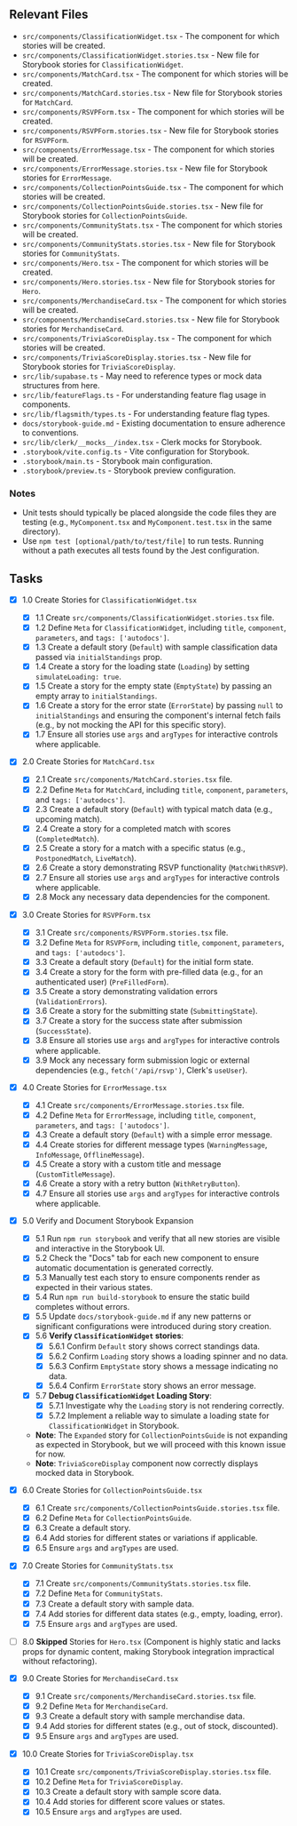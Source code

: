 ## Relevant Files

-   `src/components/ClassificationWidget.tsx` - The component for which stories will be created.
-   `src/components/ClassificationWidget.stories.tsx` - New file for Storybook stories for `ClassificationWidget`.
-   `src/components/MatchCard.tsx` - The component for which stories will be created.
-   `src/components/MatchCard.stories.tsx` - New file for Storybook stories for `MatchCard`.
-   `src/components/RSVPForm.tsx` - The component for which stories will be created.
-   `src/components/RSVPForm.stories.tsx` - New file for Storybook stories for `RSVPForm`.
-   `src/components/ErrorMessage.tsx` - The component for which stories will be created.
-   `src/components/ErrorMessage.stories.tsx` - New file for Storybook stories for `ErrorMessage`.
-   `src/components/CollectionPointsGuide.tsx` - The component for which stories will be created.
-   `src/components/CollectionPointsGuide.stories.tsx` - New file for Storybook stories for `CollectionPointsGuide`.
-   `src/components/CommunityStats.tsx` - The component for which stories will be created.
-   `src/components/CommunityStats.stories.tsx` - New file for Storybook stories for `CommunityStats`.
-   `src/components/Hero.tsx` - The component for which stories will be created.
-   `src/components/Hero.stories.tsx` - New file for Storybook stories for `Hero`.
-   `src/components/MerchandiseCard.tsx` - The component for which stories will be created.
-   `src/components/MerchandiseCard.stories.tsx` - New file for Storybook stories for `MerchandiseCard`.
-   `src/components/TriviaScoreDisplay.tsx` - The component for which stories will be created.
-   `src/components/TriviaScoreDisplay.stories.tsx` - New file for Storybook stories for `TriviaScoreDisplay`.
-   `src/lib/supabase.ts` - May need to reference types or mock data structures from here.
-   `src/lib/featureFlags.ts` - For understanding feature flag usage in components.
-   `src/lib/flagsmith/types.ts` - For understanding feature flag types.
-   `docs/storybook-guide.md` - Existing documentation to ensure adherence to conventions.
-   `src/lib/clerk/__mocks__/index.tsx` - Clerk mocks for Storybook.
-   `.storybook/vite.config.ts` - Vite configuration for Storybook.
-   `.storybook/main.ts` - Storybook main configuration.
-   `.storybook/preview.ts` - Storybook preview configuration.

### Notes

-   Unit tests should typically be placed alongside the code files they are testing (e.g., `MyComponent.tsx` and `MyComponent.test.tsx` in the same directory).
-   Use `npm test [optional/path/to/test/file]` to run tests. Running without a path executes all tests found by the Jest configuration.

## Tasks

-   [x] 1.0 Create Stories for `ClassificationWidget.tsx`
    -   [x] 1.1 Create `src/components/ClassificationWidget.stories.tsx` file.
    -   [x] 1.2 Define `Meta` for `ClassificationWidget`, including `title`, `component`, `parameters`, and `tags: ['autodocs']`.
    -   [x] 1.3 Create a default story (`Default`) with sample classification data passed via `initialStandings` prop.
    -   [x] 1.4 Create a story for the loading state (`Loading`) by setting `simulateLoading: true`.
    -   [x] 1.5 Create a story for the empty state (`EmptyState`) by passing an empty array to `initialStandings`.
    -   [x] 1.6 Create a story for the error state (`ErrorState`) by passing `null` to `initialStandings` and ensuring the component's internal fetch fails (e.g., by not mocking the API for this specific story).
    -   [x] 1.7 Ensure all stories use `args` and `argTypes` for interactive controls where applicable.

-   [x] 2.0 Create Stories for `MatchCard.tsx`
    -   [x] 2.1 Create `src/components/MatchCard.stories.tsx` file.
    -   [x] 2.2 Define `Meta` for `MatchCard`, including `title`, `component`, `parameters`, and `tags: ['autodocs']`.
    -   [x] 2.3 Create a default story (`Default`) with typical match data (e.g., upcoming match).
    -   [x] 2.4 Create a story for a completed match with scores (`CompletedMatch`).
    -   [x] 2.5 Create a story for a match with a specific status (e.g., `PostponedMatch`, `LiveMatch`).
    -   [x] 2.6 Create a story demonstrating RSVP functionality (`MatchWithRSVP`).
    -   [x] 2.7 Ensure all stories use `args` and `argTypes` for interactive controls where applicable.
    -   [x] 2.8 Mock any necessary data dependencies for the component.

-   [x] 3.0 Create Stories for `RSVPForm.tsx`
    -   [x] 3.1 Create `src/components/RSVPForm.stories.tsx` file.
    -   [x] 3.2 Define `Meta` for `RSVPForm`, including `title`, `component`, `parameters`, and `tags: ['autodocs']`.
    -   [x] 3.3 Create a default story (`Default`) for the initial form state.
    -   [x] 3.4 Create a story for the form with pre-filled data (e.g., for an authenticated user) (`PreFilledForm`).
    -   [x] 3.5 Create a story demonstrating validation errors (`ValidationErrors`).
    -   [x] 3.6 Create a story for the submitting state (`SubmittingState`).
    -   [x] 3.7 Create a story for the success state after submission (`SuccessState`).
    -   [x] 3.8 Ensure all stories use `args` and `argTypes` for interactive controls where applicable.
    -   [x] 3.9 Mock any necessary form submission logic or external dependencies (e.g., `fetch('/api/rsvp')`, Clerk's `useUser`).

-   [x] 4.0 Create Stories for `ErrorMessage.tsx`
    -   [x] 4.1 Create `src/components/ErrorMessage.stories.tsx` file.
    -   [x] 4.2 Define `Meta` for `ErrorMessage`, including `title`, `component`, `parameters`, and `tags: ['autodocs']`.
    -   [x] 4.3 Create a default story (`Default`) with a simple error message.
    -   [x] 4.4 Create stories for different message types (`WarningMessage`, `InfoMessage`, `OfflineMessage`).
    -   [x] 4.5 Create a story with a custom title and message (`CustomTitleMessage`).
    -   [x] 4.6 Create a story with a retry button (`WithRetryButton`).
    -   [x] 4.7 Ensure all stories use `args` and `argTypes` for interactive controls where applicable.

-   [x] 5.0 Verify and Document Storybook Expansion
    -   [x] 5.1 Run `npm run storybook` and verify that all new stories are visible and interactive in the Storybook UI.
    -   [x] 5.2 Check the "Docs" tab for each new component to ensure automatic documentation is generated correctly.
    -   [x] 5.3 Manually test each story to ensure components render as expected in their various states.
    -   [x] 5.4 Run `npm run build-storybook` to ensure the static build completes without errors.
    -   [x] 5.5 Update `docs/storybook-guide.md` if any new patterns or significant configurations were introduced during story creation.
    -   [x] 5.6 **Verify `ClassificationWidget` stories**:
        -   [x] 5.6.1 Confirm `Default` story shows correct standings data.
        -   [x] 5.6.2 Confirm `Loading` story shows a loading spinner and no data.
        -   [x] 5.6.3 Confirm `EmptyState` story shows a message indicating no data.
        -   [x] 5.6.4 Confirm `ErrorState` story shows an error message.
    -   [x] 5.7 **Debug `ClassificationWidget` Loading Story**:
        -   [x] 5.7.1 Investigate why the `Loading` story is not rendering correctly.
        -   [x] 5.7.2 Implement a reliable way to simulate a loading state for `ClassificationWidget` in Storybook.
    -   **Note**: The `Expanded` story for `CollectionPointsGuide` is not expanding as expected in Storybook, but we will proceed with this known issue for now.
    -   **Note**: `TriviaScoreDisplay` component now correctly displays mocked data in Storybook.

-   [x] 6.0 Create Stories for `CollectionPointsGuide.tsx`
    -   [x] 6.1 Create `src/components/CollectionPointsGuide.stories.tsx` file.
    -   [x] 6.2 Define `Meta` for `CollectionPointsGuide`.
    -   [x] 6.3 Create a default story.
    -   [x] 6.4 Add stories for different states or variations if applicable.
    -   [x] 6.5 Ensure `args` and `argTypes` are used.

-   [x] 7.0 Create Stories for `CommunityStats.tsx`
    -   [x] 7.1 Create `src/components/CommunityStats.stories.tsx` file.
    -   [x] 7.2 Define `Meta` for `CommunityStats`.
    -   [x] 7.3 Create a default story with sample data.
    -   [x] 7.4 Add stories for different data states (e.g., empty, loading, error).
    -   [x] 7.5 Ensure `args` and `argTypes` are used.

-   [ ] 8.0 **Skipped** Stories for `Hero.tsx` (Component is highly static and lacks props for dynamic content, making Storybook integration impractical without refactoring).

-   [x] 9.0 Create Stories for `MerchandiseCard.tsx`
    -   [x] 9.1 Create `src/components/MerchandiseCard.stories.tsx` file.
    -   [x] 9.2 Define `Meta` for `MerchandiseCard`.
    -   [x] 9.3 Create a default story with sample merchandise data.
    -   [x] 9.4 Add stories for different states (e.g., out of stock, discounted).
    -   [x] 9.5 Ensure `args` and `argTypes` are used.

-   [x] 10.0 Create Stories for `TriviaScoreDisplay.tsx`
    -   [x] 10.1 Create `src/components/TriviaScoreDisplay.stories.tsx` file.
    -   [x] 10.2 Define `Meta` for `TriviaScoreDisplay`.
    -   [x] 10.3 Create a default story with sample score data.
    -   [x] 10.4 Add stories for different score values or states.
    -   [x] 10.5 Ensure `args` and `argTypes` are used.